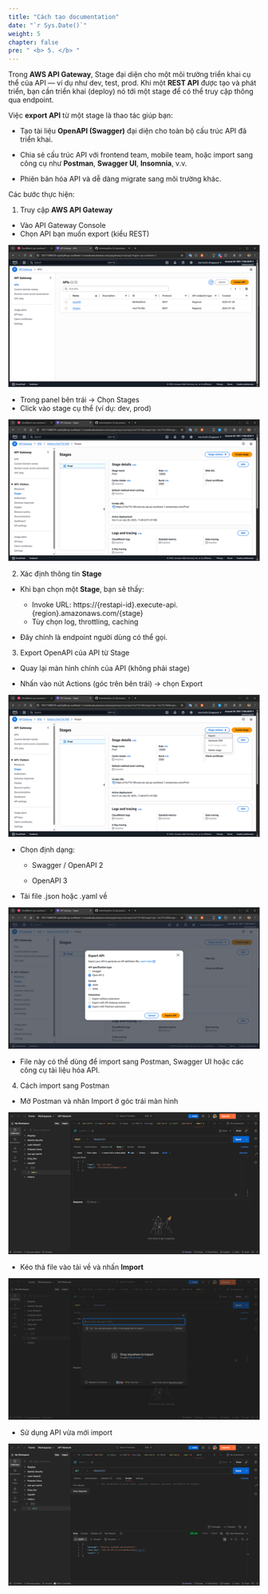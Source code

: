 ```yaml
---
title: "Cách tạo documentation"
date: "`r Sys.Date()`"
weight: 5
chapter: false
pre: " <b> 5. </b> "
---
```


Trong **AWS API Gateway**, Stage đại diện cho một môi trường triển khai cụ thể của API — ví dụ như dev, test, prod. Khi một **REST API** được tạo và phát triển, bạn cần triển khai (deploy) nó tới một stage để có thể truy cập thông qua endpoint.

Việc **export API** từ một stage là thao tác giúp bạn:

- Tạo tài liệu **OpenAPI (Swagger)** đại diện cho toàn bộ cấu trúc API đã triển khai.

- Chia sẻ cấu trúc API với frontend team, mobile team, hoặc import sang công cụ như **Postman**, **Swagger UI**, **Insomnia**, v.v.

- Phiên bản hóa API và dễ dàng migrate sang môi trường khác.

Các bước thực hiện:

1. Truy cập **AWS API Gateway**

- Vào API Gateway Console
- Chọn API bạn muốn export (kiểu REST)

![export](/images/Export/export1.png)

- Trong panel bên trái → Chọn Stages
- Click vào stage cụ thể (ví dụ: dev, prod)

![export](/images/Export/export2.png)

2. Xác định thông tin **Stage**

- Khi bạn chọn một **Stage**, bạn sẽ thấy:

  - Invoke URL: https://{restapi-id}.execute-api.{region}.amazonaws.com/{stage}
  - Tùy chọn log, throttling, caching

- Đây chính là endpoint người dùng có thể gọi.

3. Export OpenAPI của API từ Stage

- Quay lại màn hình chính của API (không phải stage)

- Nhấn vào nút Actions (góc trên bên trái) → chọn Export

![export](/images/Export/export3.png)

- Chọn định dạng:

  - Swagger / OpenAPI 2

  - OpenAPI 3

- Tải file .json hoặc .yaml về

![export](/images/Export/export4.png)

- File này có thể dùng để import sang Postman, Swagger UI hoặc các công cụ tài liệu hóa API.

4. Cách import sang Postman

- Mở Postman và nhân Import ở góc trái màn hình

![export](/images/Export/export5.png)

- Kéo thả file vào tải về và nhấn **Import**

![export](/images/Export/export6.png)

- Sử dụng API vừa mới import

![export](/images/Export/export7.png)
